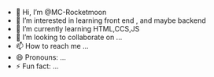 - 👋 Hi, I’m @MC-Rocketmoon
- 👀 I’m interested in learning front end , and maybe backend
- 🌱 I’m currently learning HTML,CCS,JS
- 💞️ I’m looking to collaborate on ...
- 📫 How to reach me ...
- 😄 Pronouns: ...
- ⚡ Fun fact: ...

<!---
MC-Rocketmoon/MC-Rocketmoon is a ✨ special ✨ repository because its `README.md` (this file) appears on your GitHub profile.
You can click the Preview link to take a look at your changes.
--->
